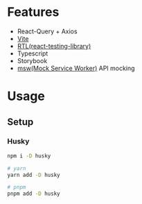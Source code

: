 # Features

- React-Query + Axios
- [Vite](https://vitejs.dev)
- [RTL(react-testing-library)](https://testing-library.com)
- Typescript
- Storybook
- [msw(Mock Service Worker)](https://mswjs.io/) API mocking

# Usage

## Setup

### Husky

```bash
npm i -D husky

# yarn
yarn add -D husky

# pnpm
pnpm add -D husky
```
